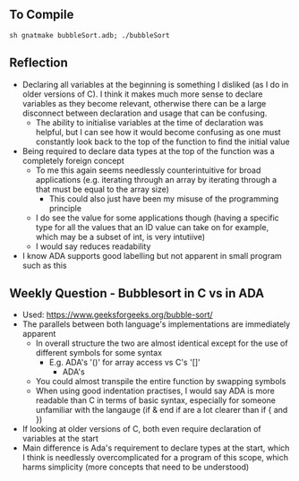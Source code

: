 ## To Compile
``sh
gnatmake bubbleSort.adb; ./bubbleSort
``

## Reflection
- Declaring all variables at the beginning is something I disliked (as I do in older versions of C). I think it makes much more sense to declare variables as they become relevant, otherwise there can be a large disconnect between declaration and usage that can be confusing.
    - The ability to initialise variables at the time of declaration was helpful, but I can see how it would become confusing as one must constantly look back to the top of the function to find the initial value
- Being required to declare data types at the top of the function was a completely foreign concept
    - To me this again seems needlessly counterintuitive for broad applications (e.g. iterating through an array by iterating through a that must be equal to the array size)
        - This could also just have been my misuse of the programming principle 
    - I do see the value for some applications though (having a specific type for all the values that an ID value can take on for example, which may be a subset of int, is very intutiive)
    - I would say reduces readability 
- I know ADA supports good labelling but not apparent in small program such as this

## Weekly Question - Bubblesort in C vs in ADA
- Used: https://www.geeksforgeeks.org/bubble-sort/
- The parallels between both language's implementations are immediately apparent
    - In overall structure the two are almost identical except for the use of different symbols for some syntax
        - E.g. ADA's '()' for array access vs C's '[]'
            - ADA's 
    - You could almost transpile the entire function by swapping symbols
    - When using good indentation practises, I would say ADA is more readable than C in terms of basic syntax, especially for someone unfamiliar with the langauge (if & end if are a lot clearer than if { and })
- If looking at older versions of C, both even require declaration of variables at the start
- Main difference is Ada's requirement to declare types at the start, which I think is needlessly overcomplicated for a program of this scope, which harms simplicity (more concepts that need to be understood)